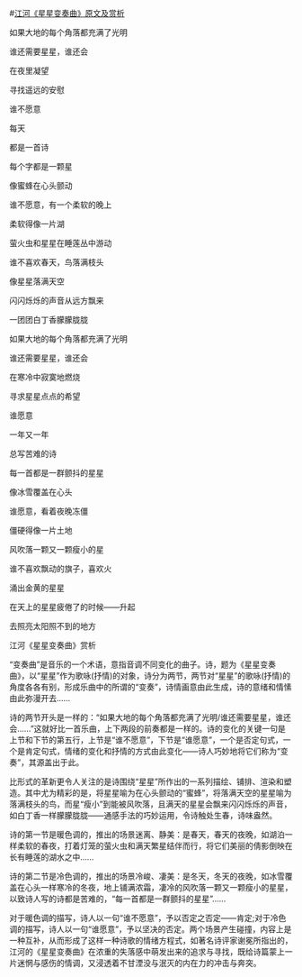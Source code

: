 #[江河《星星变奏曲》原文及赏析](https://www.vrrw.net/wx/10764.html)

如果大地的每个角落都充满了光明

谁还需要星星，谁还会

在夜里凝望

寻找遥远的安慰

谁不愿意

每天

都是一首诗

每个字都是一颗星

像蜜蜂在心头颤动

谁不愿意，有一个柔软的晚上

柔软得像一片湖

萤火虫和星星在睡莲丛中游动

谁不喜欢春天，鸟落满枝头

像星星落满天空

闪闪烁烁的声音从远方飘来

一团团白丁香朦朦胧胧

如果大地的每个角落都充满了光明

谁还需要星星，谁还会

在寒冷中寂寞地燃烧

寻求星星点点的希望

谁愿意

一年又一年

总写苦难的诗

每一首都是一群颤抖的星星

像冰雪覆盖在心头

谁愿意，看着夜晚冻僵

僵硬得像一片土地

风吹落一颗又一颗瘦小的星

谁不喜欢飘动的旗子，喜欢火

涌出金黄的星星

在天上的星星疲倦了的时候——升起

去照亮太阳照不到的地方



江河《星星变奏曲》赏析

“变奏曲”是音乐的一个术语，意指音调不同变化的曲子。诗，题为《星星变奏曲》，以“星星”作为歌咏(抒情)的对象，诗分为两节，两节对“星星”的歌咏(抒情)的角度各各有别，形成乐曲中的所谓的“变奏”，诗情画意由此生成，诗的意绪和情愫由此弥漫开去……

诗的两节开头是一样的：“如果大地的每个角落都充满了光明/谁还需要星星，谁还会……”这就好比一首乐曲，上下两段的前奏都是一样的。诗的变化的关键一句是上节和下节的第五行，上节是“谁不愿意”，下节是“谁愿意”，一个是否定句式，一个是肯定句式，情绪的变化和抒情的方式由此变化——诗人巧妙地将它们称为“变奏”，其源盖出于此。

比形式的革新更令人关注的是诗围绕“星星”所作出的一系列描绘、铺排、渲染和塑造。其中尤为精彩的是，将星星喻为在心头颤动的“蜜蜂”，将落满天空的星星喻为落满枝头的鸟，而星“瘦小”到能被风吹落，且满天的星星会飘来闪闪烁烁的声音，如白丁香一样朦朦胧胧——通感手法的巧妙运用，令诗触处生春，诗味盎然。

诗的第一节是暖色调的，推出的场景迷离、静美：是春天，春天的夜晚，如湖泊一样柔软的春夜，打着灯笼的萤火虫和满天繁星结伴而行，将它们美丽的倩影倒映在长有睡莲的湖水之中……

诗的第二节是冷色调的，推出的场景冷峻、凄美：是冬天，冬天的夜晚，如冰雪覆盖在心头一样寒冷的冬夜，地上铺满浓霜，凄冷的风吹落一颗又一颗瘦小的星星，以致诗人写的诗都是苦难的，“每一首都是一群颤抖的星星”……

对于暖色调的描写，诗人以一句“谁不愿意”，予以否定之否定——肯定;对于冷色调的描写，诗人以一句“谁愿意”，予以坚决的否定。两个场景产生碰撞，内容上是一种互补，从而形成了这样一种诗歌的情绪方程式，如著名诗评家谢冕所指出的，江河的《星星变奏曲》在浓重的失落感中萌发出来的追求与寻找，既给诗篇蒙上一片迷惘与感伤的情调，又浸透着不甘湮没与泯灭的内在力的冲击与奔突。

